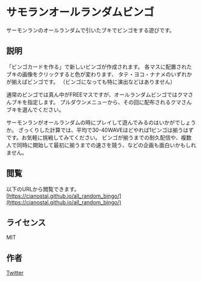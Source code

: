 サモランオールランダムビンゴ
====

サーモンランのオールランダムで引いたブキでビンゴをする遊びです。

## 説明

「ビンゴカードを作る」で新しいビンゴが作成されます。
各マスに配置されたブキの画像をクリックすると色が変わります、
タテ・ヨコ・ナナメのいずれかが揃えばビンゴです。
（ビンゴになっても特に演出などはありません）

通常のビンゴでは真ん中がFREEマスですが、オールランダムビンゴではクマさんブキを指定します。
プルダウンメニューから、その回に配布されるクマさんブキを選んでください。

サーモンランがオールランダムの時にプレイして遊んでみるのはいかがでしょうか。
ざっくりした計算では、平均で30-40WAVEほどやれば1ビンゴは揃うはずです。お気軽に挑戦してみてください。
ビンゴが揃うまでの耐久配信や、複数人で同時に開始して最初に揃うまでの速さを競う、などの企画も面白いかもしれません。


## 閲覧

以下のURLから閲覧できます。  
[https://cianostal.github.io/all_random_bingo/](https://cianostal.github.io/all_random_bingo/)


## ライセンス

MIT

## 作者

[Twitter](https://twitter.com/cn_iine)
